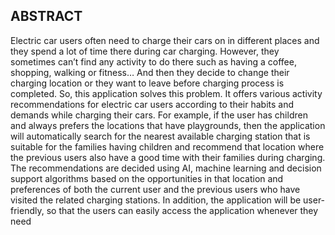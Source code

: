 ## ABSTRACT
 Electric car users often need to charge their cars on in different places and they spend a
 lot of time there during car charging. However, they sometimes can’t find any activity to do
 there such as having a coffee, shopping, walking or fitness… And then they decide to change
 their charging location or they want to leave before charging process is completed. So, this
 application solves this problem. It offers various activity recommendations for electric car
 users according to their habits and demands while charging their cars. For example, if the
 user has children and always prefers the locations that have playgrounds, then the application
 will automatically search for the nearest available charging station that is suitable for the
 families having children and recommend that location where the previous users also have a
 good time with their families during charging. The recommendations are decided using AI,
 machine learning and decision support algorithms based on the opportunities in that location
 and preferences of both the current user and the previous users who have visited the related
 charging stations. In addition, the application will be user-friendly, so that the users can easily
 access the application whenever they need
